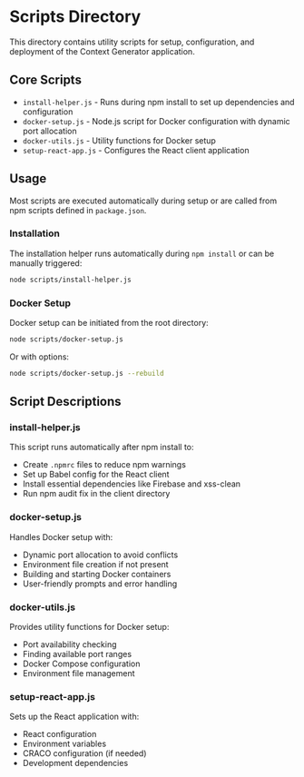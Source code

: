 # Scripts Directory

This directory contains utility scripts for setup, configuration, and deployment of the Context Generator application.

## Core Scripts

- `install-helper.js` - Runs during npm install to set up dependencies and configuration
- `docker-setup.js` - Node.js script for Docker configuration with dynamic port allocation
- `docker-utils.js` - Utility functions for Docker setup
- `setup-react-app.js` - Configures the React client application

## Usage

Most scripts are executed automatically during setup or are called from npm scripts defined in `package.json`.

### Installation

The installation helper runs automatically during `npm install` or can be manually triggered:

```bash
node scripts/install-helper.js
```

### Docker Setup

Docker setup can be initiated from the root directory:

```bash
node scripts/docker-setup.js
```

Or with options:
```bash
node scripts/docker-setup.js --rebuild
```

## Script Descriptions

### install-helper.js

This script runs automatically after npm install to:
- Create `.npmrc` files to reduce npm warnings
- Set up Babel config for the React client
- Install essential dependencies like Firebase and xss-clean
- Run npm audit fix in the client directory

### docker-setup.js

Handles Docker setup with:
- Dynamic port allocation to avoid conflicts
- Environment file creation if not present
- Building and starting Docker containers
- User-friendly prompts and error handling

### docker-utils.js

Provides utility functions for Docker setup:
- Port availability checking
- Finding available port ranges
- Docker Compose configuration
- Environment file management

### setup-react-app.js

Sets up the React application with:
- React configuration
- Environment variables
- CRACO configuration (if needed)
- Development dependencies